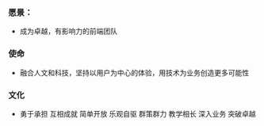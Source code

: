 ### 愿景：
  - 成为卓越，有影响力的前端团队
  
### 使命
  - 融合人文和科技，坚持以用户为中心的体验，用技术为业务创造更多可能性

### 文化
  - 勇于承担 互相成就 简单开放 乐观自驱 群策群力 教学相长 深入业务 突破卓越
